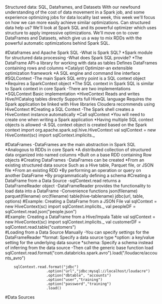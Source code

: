 Structured data: SQL, Dataframes, and Datasets
With our newfound understanding of the cost of data movement in a Spark job, and some experience optimizing jobs for data locality last week, this week we'll focus on how we can more easily achieve similar optimizations. Can structured data help us? We'll look at Spark SQL and its powerful optimizer which uses structure to apply impressive optimizations. We'll move on to cover DataFrames and Datasets, which give us a way to mix RDDs with the powerful automatic optimizations behind Spark SQL.

#Dataframes and Apache Spark SQL
	-What is Spark SQL?
		*Spark module for structured data processing
	-What does Spark SQL provide?
		*The DataFrame API-a library for working with data as tables
			Defines DataFrames containing rows and columns
		*Catalyst Optimizer-an extensible optimization framework
		*A SQL engine and command line interface
#SQLContext
	-The main Spark SQL entry point is a SQL context object
		*Requires a SparkContext object
		*The SQL context in Spark SQL is similar to Spark context in core Spark
	-There are two implementations
		*SQLContext
			Basic implementation
		*HiveContext
			Reads and writes Hive/HCatalog tables directly
			Supports full HiveQL language
			Requires the Spark application be linked with Hive libraries
			Cloudera recommends using HiveContext
#Creating a SQL Context
	-The Spark shell creates a HiveContext instance automatically
		*Call sqlContext
		*You will need to create one when writing a Spark application
		*Having multiple SQL context objects is allowed
	-A SQL context object is created based on the Spark context
		import org.apache.spark.sql.hive.HiveContext
		val sqlContext = new HiveContext(sc)
		import sqlContext.implicits._
		
#DataFrames
	-DataFrames are the main abstraction in Spark SQL
		*Analogous to RDDs in core Spark
		*A distributed collection of structured data organized into named columns
		*Built on a base RDD containing Row objects
#Creating DataFrames
	-DataFrames can be created
		*From an existing structured data source
			Such as a Hive table, Parquet file, or JSON file
		*From an existing RDD
		*By performing an operation or query on another DataFrame
		*By programmatically defining a schema
#Creating a DataFrame from a Data Source
	-sqlContext.read returns a DataFrameReader object
	-DataFrameReader provides the functionality to load data into a DataFrame
	-Convenience functions
		json(filename)
		parquet(filename)
		orc(filename)
		table(hive-tablename)
		jdbc(url, table, options)
#Example: Creating a DataFrame from a JSON File
	val sqlContext = new HiveContext(sc)
	import sqlContext.implicits._
	val peopleDF = sqlContext.read.json("people.json")	
#Example: Creating a DataFrame from a Hive/Impala Table
	val sqlContext = new HiveContext(sc)
	import sqlContext.implicits._
	val customerDF = sqlContext.read.table("customers")					
#Loading from a Data Source Manually
	-You can specify settings for the DataFrameReader
		*format: Specify a data source type
		*option: a key/value setting for the underlying data source
		*schema: Specify a schema instead of inferring from the data source
	-Then call the generic base function load
		sqlContext.read.format("com.databricks.spark.avro").load("/loudacre/accounts_avro")
		
		sqlContext.read.format("jdbc")
		               .option("url","jdbc:mysql://localhost/loudacre")
		               .option("dbtable", "accounts")
		               .option("user","training")
		               .option("password","training")
		               .load()					
#Data Sources		               										
